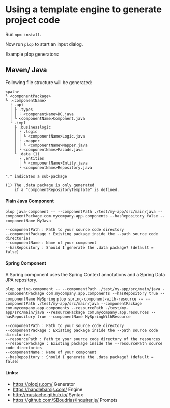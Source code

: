 # Using a template engine to generate project code

Run `npm install`. 

Now run `plop` to start an input dialog.

Example plop generators:

## Maven/ Java

Following file structure will be generated:

```
<path> 
└ <componentPackage>
└ .<componentName>
  ├ .api
  │ ├ .types
  │ │ └ <componentName>DO.java
  │ └ <componentName>Component.java
  └ .impl
    ├ .businesslogic
    │ ├ .logic
    │ │ └ <componentName>Logic.java
    │ ├ .mapper
    │ │ └ <componentName>Mapper.java
    │ └ <componentName>Facade.java
    └ .data (1)
      ├ .entities
      │ └ <componentName>Entity.java
      └ <componentName>Repository.java

"." indicates a sub-package

(1) The .data package is only generated 
    if a "componentRepositoryTemplate" is defined.
```



#### Plain Java Component
`plop java-component -- --componentPath ./test/my-app/src/main/java --componentPackage com.mycompany.app.components --hasRepository false --componentName MyJava`

```
--componentPath : Path to your source code directory
--componentPackage : Existing package inside the --path source code directories
--componentName : Name of your component
--hasRepository : Should I generate the .data package? (default = false)
```

#### Spring Component

A Spring component uses the Spring Context annotations and a Spring Data JPA repository.

`plop spring-component -- --componentPath ./test/my-app/src/main/java --componentPackage com.mycompany.app.components --hasRepository true --componentName MySpring`
`plop spring-component-with-resource -- --componentPath ./test/my-app/src/main/java --componentPackage com.mycompany.app.components --resourcePath ./test/my-app/src/main/java --resourcePackage com.mycompany.app.resources --hasRepository true --componentName MySpringWithResource`

```
--componentPath : Path to your source code directory
--componentPackage : Existing package inside the --path source code directories
--resourcePath : Path to your source code directory of the resources
--resourcePackage : Existing package inside the --resourcePath source code directories
--componentName : Name of your component
--hasRepository : Should I generate the .data package? (default = false)
```

#### Links:
- https://plopjs.com/ Generator
- https://handlebarsjs.com/ Engine
- http://mustache.github.io/ Syntax
- https://github.com/SBoudrias/Inquirer.js/ Prompts

